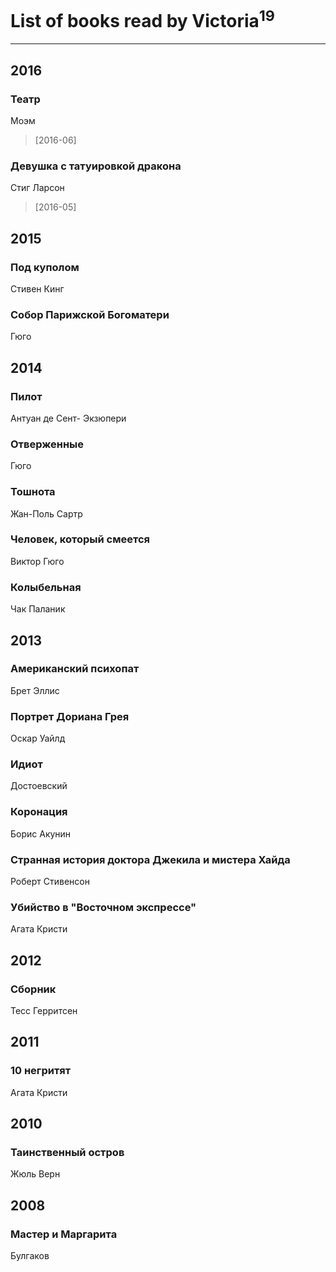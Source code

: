 # List of books read by Victoria<sup>19</sup>
---

## 2016

### Театр
Моэм
> [2016-06] 


### Девушка с татуировкой дракона
Стиг Ларсон
> [2016-05] 



## 2015

### Под куполом
Стивен Кинг


### Собор Парижской Богоматери
Гюго



## 2014

### Пилот
Антуан де Сент- Экзюпери


### Отверженные
Гюго


### Тошнота
Жан-Поль Сартр


### Человек, который смеется
Виктор Гюго


### Колыбельная
Чак Паланик



## 2013

### Американский психопат
Брет Эллис


### Портрет Дориана Грея
Оскар Уайлд


### Идиот
Достоевский


### Коронация
Борис Акунин


### Странная история доктора Джекила и мистера Хайда
Роберт Стивенсон


### Убийство в "Восточном экспрессе"
Агата Кристи



## 2012

### Сборник
Тесс Герритсен



## 2011

### 10 негритят
Агата Кристи



## 2010

### Таинственный остров
Жюль Верн



## 2008

### Мастер и Маргарита
Булгаков



